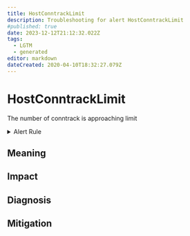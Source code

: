 ```yaml
---
title: HostConntrackLimit
description: Troubleshooting for alert HostConntrackLimit
#published: true
date: 2023-12-12T21:12:32.022Z
tags: 
  - LGTM
  - generated
editor: markdown
dateCreated: 2020-04-10T18:32:27.079Z
---
```


# HostConntrackLimit

The number of conntrack is approaching limit

<details>
  <summary>Alert Rule</summary>

{{% rule "host-and-hardware/node-exporter.yml" "HostConntrackLimit" %}}

{{% comment %}}

```yaml
alert: HostConntrackLimit
expr: (node_nf_conntrack_entries / node_nf_conntrack_entries_limit > 0.8) * on(instance) group_left (nodename) node_uname_info{nodename=~".+"}
for: 5m
labels:
    severity: warning
annotations:
    summary: Host conntrack limit (instance {{ $labels.instance }})
    description: |-
        The number of conntrack is approaching limit
          VALUE = {{ $value }}
          LABELS = {{ $labels }}
    runbook: https://github.com/srerun/prometheus-alerts/blob/main/content/runbooks/node-exporter/HostConntrackLimit.md

```

{{% /comment %}}

</details>


## Meaning
[//]: # "Short paragraph that explains what the alert means"


## Impact
[//]: # "What could / will happen if the alert is not addressed"



## Diagnosis
[//]: # "Steps to take to identify the cause of the problem"



## Mitigation
[//]: # "The steps necessary to resolve the alert"
